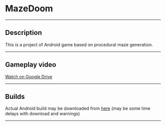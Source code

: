 # MazeDoom
---

## Description

This is a project of Android game based on procedural maze generation. 

---
## Gameplay video
<a href="https://drive.google.com/file/d/1aumEOuXcVrm0KUTxdu1QYK2PbkfTz5FF/view?usp=sharing">Watch on Google Drive</a><br>

---

## Builds
Actual Android build may be downloaded from 
<a href="https://drive.google.com/uc?export=download&id=1xqQtQ6dmbrw8a3Qckn2Emwf_PSANhypE">here</a>
(may be some time delays with download and warnings)

---

